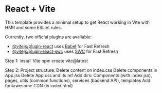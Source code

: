# React + Vite

This template provides a minimal setup to get React working in Vite with HMR and some ESLint rules.

Currently, two official plugins are available:

- [@vitejs/plugin-react](https://github.com/vitejs/vite-plugin-react/blob/main/packages/plugin-react/README.md) uses [Babel](https://babeljs.io/) for Fast Refresh
- [@vitejs/plugin-react-swc](https://github.com/vitejs/vite-plugin-react-swc) uses [SWC](https://swc.rs/) for Fast Refresh

Step 1: Install Vite
npm create vite@latest

Step 2: Project structure:
Delete content on index.css
Delete components in App.jsx
Delete App.css and its ref
Add dirs: Components (with index.jsx), pages, utils (common functions), services (backend API), templates
Add fontawesome CDN (in index.html)
